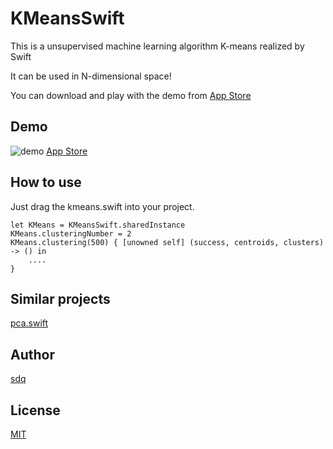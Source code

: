 # KMeansSwift

This is a unsupervised machine learning algorithm K-means realized by Swift

It can be used in N-dimensional space!

You can download and play with the demo from [App Store](https://itunes.apple.com/us/app/k-means-an-unsupervised-machine-learning-algorithm/id1070820122)

Demo
------
![demo](https://github.com/sdq/kmeans.swift/blob/master/demo.gif)
[App Store](https://itunes.apple.com/us/app/k-means-an-unsupervised-machine-learning-algorithm/id1070820122)


How to use
------
Just drag the kmeans.swift into your project.

```
let KMeans = KMeansSwift.sharedInstance
KMeans.clusteringNumber = 2
KMeans.clustering(500) { [unowned self] (success, centroids, clusters) -> () in
    ....
}
```

Similar projects
------
[pca.swift](https://github.com/sdq/pca.swift)

Author
------
[sdq](http://shidanqing.net)

License
-------
[MIT](https://opensource.org/licenses/MIT)
